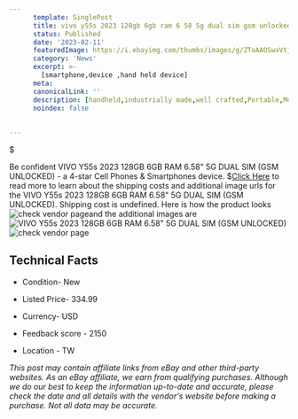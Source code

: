 ```yaml
---
      template: SinglePost
      title: vivo y55s 2023 128gb 6gb ram 6 58 5g dual sim gsm unlocked 
      status: Published
      date: '2023-02-11'
      featuredImage: https://i.ebayimg.com/thumbs/images/g/ZToAAOSwxVtj3iN3/s-l225.jpg
      category: 'News'
      excerpt: >-
        [smartphone,device ,hand held device]
      meta:
      canonicalLink: ''
      description: [handheld,industrially made,well crafted,Portable,Mobile,Compact,Convenient,Lightweight,Maneuverable,Man-portable,Miniature,Carriable,Hand-held,Light,Holdable,Transportable,Mobile device,Pocket-sized,On-the-go,Wireless,Cordless,Compact size,Convenient size, smartphone,device ,hand held device]
      noindex: false
      
        
---
```

$

Be confident VIVO Y55s 2023 128GB 6GB RAM 6.58" 5G DUAL SIM (GSM UNLOCKED) - a 4-star Cell Phones & Smartphones device.
$[Click Here](https://www.ebay.com/itm/255961959977?hash=item3b98858e29%3Ag%3AZToAAOSwxVtj3iN3&mkevt=1&mkcid=1&mkrid=711-53200-19255-0&campid=%253CePNCampaignId%253E&customid=%253CreferenceId%253E&toolid=10049) to read more to learn about the shipping costs and additional image urls for the VIVO Y55s 2023 128GB 6GB RAM 6.58" 5G DUAL SIM (GSM UNLOCKED). Shipping cost is undefined. Here is how the product looks ![check vendor page](https://i.ebayimg.com/thumbs/images/g/ZToAAOSwxVtj3iN3/s-l225.jpg)and the additional images are![VIVO Y55s 2023 128GB 6GB RAM 6.58" 5G DUAL SIM (GSM UNLOCKED)](https://i.ebayimg.com/images/g/ZToAAOSwxVtj3iN3/s-l1200.jpg)![check vendor page](https://origin-galleryplus.ebayimg.com/ws/web/255961959977_2_0_1/225x225.jpg,https://origin-galleryplus.ebayimg.com/ws/web/255961959977_3_0_1/225x225.jpg)



 ## Technical Facts 



     
      

 - Condition- New 


      

 - Listed Price- 334.99 


      

 - Currency- USD 


      

 - Feedback score - 2150 


      

 - Location - TW 


      
      

 *_This post may contain affiliate links from eBay and other third-party websites. As an eBay affiliate, we earn from qualifying purchases. Although we do our best to keep the information up-to-date and accurate, please check the date and all details with the vendor's website before making a purchase. Not all data may be accurate._*






